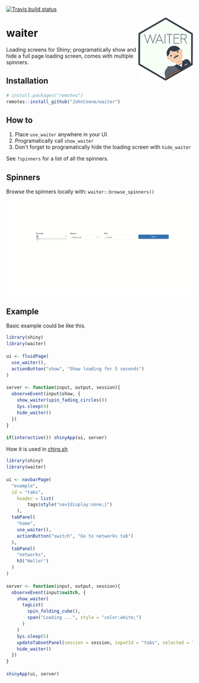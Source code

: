 [![Travis build status](https://travis-ci.org/JohnCoene/waiter.svg?branch=master)](https://travis-ci.org/JohnCoene/waiter)

<img src="man/figures/logo.png" align = "right" height = "170px" />

# waiter

Loading screens for Shiny; programatically show and hide a full page loading screen, comes with multiple spinners.

## Installation

``` r
# install.packages("remotes")
remotes::install_github("JohnCoene/waiter")
```

## How to

1. Place `use_waiter` anywhere in your UI.
2. Programatically call `show_waiter`
3. Don't forget to programatically hide the loading screen with `hide_waiter`

See `?spinners` for a list of all the spinners.

## Spinners

Browse the spinners locally with: `waiter::browse_spinners()`

![](man/figures/waiter.gif)

## Example

Basic example could be like this.

``` r
library(shiny)
library(waiter)
 
ui <- fluidPage(
  use_waiter(),
  actionButton("show", "Show loading for 5 seconds")
)

server <- function(input, output, session){
  observeEvent(input$show, {
    show_waiter(spin_fading_circles())
    Sys.sleep(4)
    hide_waiter()
  })
}

if(interactive()) shinyApp(ui, server)
```

How it is used in [chirp.sh](https://chirp.sh)

```r
library(shiny)
library(waiter)

ui <- navbarPage(
  "example",
  id = "tabs",
    header = list(
        tags$style("nav{display:none;}")
    ),
  tabPanel(
    "home",
    use_waiter(),
    actionButton("switch", "Go to networks tab")
  ),
  tabPanel(
    "networks",
    h3("Hello!")
  )
)

server <- function(input, output, session){
  observeEvent(input$switch, {
    show_waiter(
      tagList(
        spin_folding_cube(),
        span("Loading ...", style = "color:white;")
      )
    )
    Sys.sleep(5)
    updateTabsetPanel(session = session, inputId = "tabs", selected = "networks")
    hide_waiter()
  })
}

shinyApp(ui, server)
```
